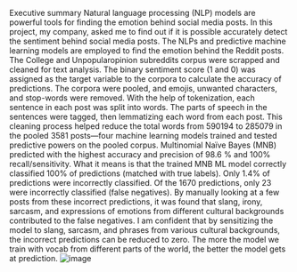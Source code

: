 Executive summary
Natural language processing (NLP) models are powerful tools for finding the emotion behind social media posts. In this project, my company, asked me to find out if it is possible accurately detect the sentiment behind social media posts. The NLPs and predictive machine learning models are employed to find the emotion behind the Reddit posts. The College and Unpopularopinion subreddits corpus were scrapped and cleaned for text analysis. The binary sentiment score (1 and 0) was assigned as the target variable to the corpora to calculate the accuracy of predictions. The corpora were pooled, and emojis, unwanted characters, and stop-words were removed. With the help of tokenization, each sentence in each post was split into words. The parts of speech in the sentences were tagged, then lemmatizing each word from each post. This cleaning process helped reduce the total words from 590194 to 285079 in the pooled 3581 posts—four machine learning models trained and tested predictive powers on the pooled corpus. Multinomial Naïve Bayes (MNB) predicted with the highest accuracy and precision of 98.6 % and 100% recall/sensitivity. What it means is that the trained MNB ML model correctly classified 100% of predictions (matched with true labels). Only 1.4% of predictions were incorrectly classified. Of the 1670 predictions, only 23 were incorrectly classified (false negatives). By manually looking at a few posts from these incorrect predictions, it was found that slang, irony, sarcasm, and expressions of emotions from different cultural backgrounds contributed to the false negatives. I am confident that by sensitizing the model to slang, sarcasm, and phrases from various cultural backgrounds, the incorrect predictions can be reduced to zero. The more the model we train with vocab from different parts of the world, the better the model gets at prediction.
![image](https://github.com/chagibus/subreddits_sentiment_analysis/assets/154461696/bcdcefee-473b-4536-96ca-8e8a8b07d907)

